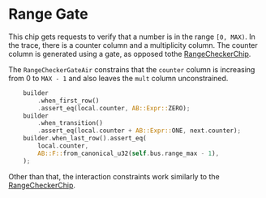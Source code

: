 # Range Gate

This chip gets requests to verify that a number is in the range `[0, MAX)`.
In the trace, there is a counter column and a multiplicity column. 
The counter column is generated using a gate, as opposed tothe [RangeCheckerChip](../range/README.md).

The `RangeCheckerGateAir` constrains that the `counter` column is increasing from 0 to `MAX - 1` and also leaves the `mult` column unconstrained.

```rust
    builder
        .when_first_row()
        .assert_eq(local.counter, AB::Expr::ZERO);
    builder
        .when_transition()
        .assert_eq(local.counter + AB::Expr::ONE, next.counter);
    builder.when_last_row().assert_eq(
        local.counter,
        AB::F::from_canonical_u32(self.bus.range_max - 1),
    );
```

Other than that, the interaction constraints work similarly to the [RangeCheckerChip](../range/README.md).
